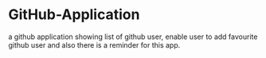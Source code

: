 # GitHub-Application
a github application showing list of github user, enable user to add favourite github user and also there is a reminder for this app.
